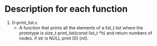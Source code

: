 # Description for each function
1. 0-print_list.c
   * A function that prints all the elements of a list_t list where the prototype is size_t print_list(const list_t *h) and return numbers of nodes. if str is NULL print [0] (nil).
